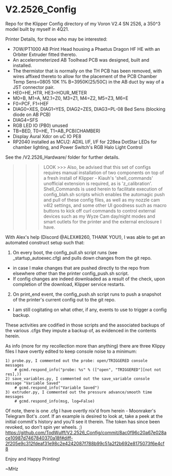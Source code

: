 # V2.2526_Config
Repo for the Klipper Config directory of my Voron V2.4 SN 2526, a 350^3 model built by myself in 4Q21.

Printer Details, for those who may be interested:
- 7OW/PT1000 AB Print Head housing a Phaetus Dragon HF HE with an Orbiter Extruder fitted thereto.
- An accelerometerized AB Toolhead PCB was designed, built and installed.
- The thermistor that is normally on the TH PCB has been removed, with wires affixed thereto to allow
  for the placement of the PCB Chamber Temp Sens=0805 10K 1% B=3950K(25/50C) in the AB duct by way
  of a JST connector pair.
- HE0=HE_HTR, HE3=HOUR_METER
- M0=B, M1=A, M2.1=Z0, M3=Z1, M4=Z2, M5=Z3, M6=E
- F0=PCF, F1=HEF
- DIAG0=XES, DIAG1=YES, DIAG2=ZES, DIAG3=PL-08 Bed Sens (blocking diode on AB PCB)
- DIAG4=SFS
- RGB LED IO (PB0) unused
- TB=BED, T0=HE, T1=AB_PCB(CHAMBER)
- Display Aural Xdcr on uC IO PE8
- RP2040 installed as MCU2:  ADXL I/F, I/F for 228ea DotStar LEDs for chamber lighting, and Power Switch's RGB Halo Light Control
 
See the /V2.2526_Hardware/ folder for further details.

>>> LOOK >>> Also, be advised that this set of configs requires manual installation of two components
on top of a fresh install of Klipper - Kiauh's 'shell_commands' unofficial extension is required, as is
'z_calibration'.  Shell_Commands is used herein to facilitate execution of config_blah.sh scripts which
enables the automagic push and pull of these config files, as well as my nozzle cam v4l2 settings, and
some other UI goodness such as macro buttons to kick off curl commands to control external devices such
as my Wyze Cam day/night modes and smart outlets for the printer and the external enclosure I have.

With Alex's help (Discord @ALEX#8260, THANK YOU!), I was able to get an automated construct setup such that:

1) On every boot, the config_pull.sh script runs (see _startup_autoexec.cfg) and pulls down changes from the git repo.
  - in case I make changes that are pushed directly to the repo from elsewhere other than the printer config_push.sh script.
  - If config changes are indeed downloaded as a result of the check, upon completion of the download, Klipper service restarts.
  
2) On print_end event, the config_push.sh script runs to push a snapshot of the printer's current config out to the git repo.
  - I am still cogitating on what other, if any, events to use to trigger a config backup.
  
These activities are codified in those scripts and the associated backups of the various .cfgs they impute a backup of, as
evidenced in the contents herein.

As info (more for my recollection more than anything) there are three Klippy files I have overtly edited to keep console noise to a minimum:

	1) probe.py, I commented out the probe: open/TRIGGERED console messages
		# gcmd.respond_info("probe: %s" % (["open", "TRIGGERED"][not not res],))
	2) save_variables.py, I commented out the save_variable console message "Variable Saved"
		# gcmd.respond_info("Variable Saved")
	3) extruder.py, I commented out the pressure advance/smooth time messages
		# gcmd.respond_info(msg, log=False)

Of note, there is one .cfg I have overtly nix'd from herein - Moonraker's Telegram Bot's .conf.  If an example is desired to look at,
take a peek at the initial commit's history and you'll see it therein.  The token has since been revoked, so don't spin yer wheels. ;)
https://github.com/TodWulff/V2.2526_Config/commit/8ac0f96c20a67e028ace10987d7467840370a18f#diff-2f205e9c312fdeaf31e98c2e4242087f788b99c51a2f2b692e8175073f6e4cf8

Enjoy and Happy Printing!

~MHz
